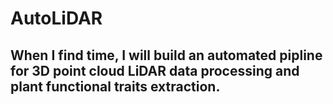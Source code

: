 # AutoLiDAR
## When I find time, I will build an automated pipline for 3D point cloud LiDAR data processing and plant functional traits extraction.
